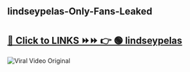 
 ## lindseypelas-Only-Fans-Leaked

# <h2><a href="https://clipsfans.com/lindseypelas&ref=git">🔗 Click to LINKS ⏩⏩ 👉 🟢 lindseypelas </a></h2>

<a href="https://clipsfans.com/lindseypelas&ref=git" rel="nofollow" data-target="animated-image.originalLink"><img src="https://i.ibb.co.com/xMMVF88/686577567.gif" alt="Viral Video Original" style="max-width: 100%; display: inline-block;" data-target="animated-image.originalImage"></a>

